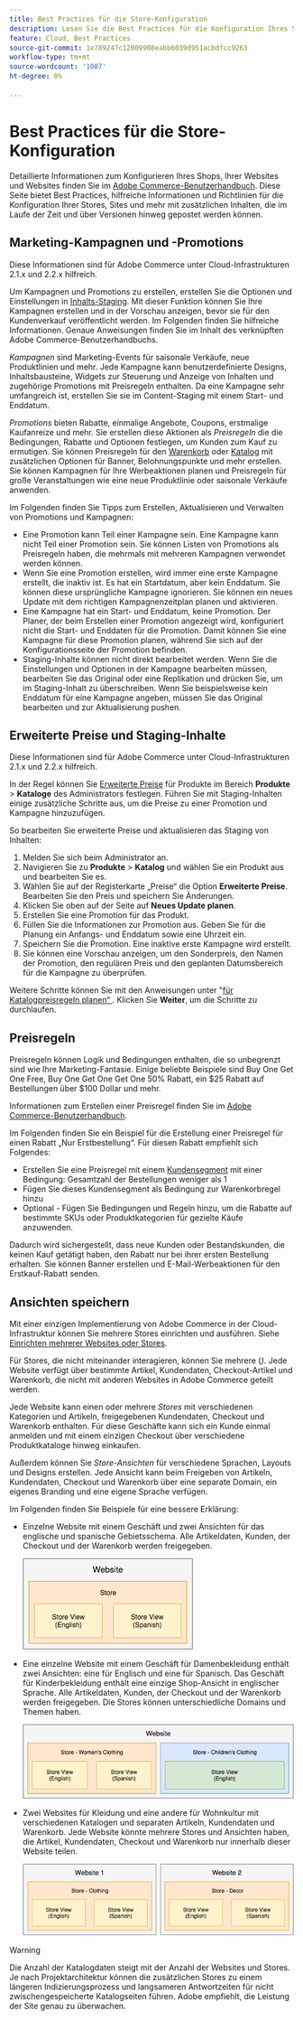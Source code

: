 ```yaml
---
title: Best Practices für die Store-Konfiguration
description: Lesen Sie die Best Practices für die Konfiguration Ihres Stores in Adobe Commerce in der Cloud-Infrastruktur.
feature: Cloud, Best Practices
source-git-commit: 1e789247c12009908eabb6039d951acbdfcc9263
workflow-type: tm+mt
source-wordcount: '1087'
ht-degree: 0%

---
```


# Best Practices für die Store-Konfiguration

Detaillierte Informationen zum Konfigurieren Ihres Shops, Ihrer Websites und Websites finden Sie im [Adobe Commerce-Benutzerhandbuch](https://experienceleague.adobe.com/docs/commerce-admin/user-guides/home.html?lang=de). Diese Seite bietet Best Practices, hilfreiche Informationen und Richtlinien für die Konfiguration Ihrer Stores, Sites und mehr mit zusätzlichen Inhalten, die im Laufe der Zeit und über Versionen hinweg gepostet werden können.

## Marketing-Kampagnen und -Promotions

Diese Informationen sind für Adobe Commerce unter Cloud-Infrastrukturen 2.1.x und 2.2.x hilfreich.

Um Kampagnen und Promotions zu erstellen, erstellen Sie die Optionen und Einstellungen in [Inhalts-Staging](https://experienceleague.adobe.com/docs/commerce-admin/content-design/staging/content-staging.html?lang=de). Mit dieser Funktion können Sie Ihre Kampagnen erstellen und in der Vorschau anzeigen, bevor sie für den Kundenverkauf veröffentlicht werden. Im Folgenden finden Sie hilfreiche Informationen. Genaue Anweisungen finden Sie im Inhalt des verknüpften Adobe Commerce-Benutzerhandbuchs.

_Kampagnen_ sind Marketing-Events für saisonale Verkäufe, neue Produktlinien und mehr. Jede Kampagne kann benutzerdefinierte Designs, Inhaltsbausteine, Widgets zur Steuerung und Anzeige von Inhalten und zugehörige Promotions mit Preisregeln enthalten. Da eine Kampagne sehr umfangreich ist, erstellen Sie sie im Content-Staging mit einem Start- und Enddatum.

_Promotions_ bieten Rabatte, einmalige Angebote, Coupons, erstmalige Kaufanreize und mehr. Sie erstellen diese Aktionen als _Preisregeln_ die die Bedingungen, Rabatte und Optionen festlegen, um Kunden zum Kauf zu ermutigen. Sie können Preisregeln für den [Warenkorb](https://experienceleague.adobe.com/docs/commerce-admin/marketing/promotions/cart-rules/price-rules-cart.html?lang=de) oder [Katalog](https://experienceleague.adobe.com/docs/commerce-admin/marketing/promotions/catalog-rules/price-rules-catalog.html?lang=de) mit zusätzlichen Optionen für Banner, Belohnungspunkte und mehr erstellen. Sie können Kampagnen für Ihre Werbeaktionen planen und Preisregeln für große Veranstaltungen wie eine neue Produktlinie oder saisonale Verkäufe anwenden.

Im Folgenden finden Sie Tipps zum Erstellen, Aktualisieren und Verwalten von Promotions und Kampagnen:

* Eine Promotion kann Teil einer Kampagne sein. Eine Kampagne kann nicht Teil einer Promotion sein. Sie können Listen von Promotions als Preisregeln haben, die mehrmals mit mehreren Kampagnen verwendet werden können.
* Wenn Sie eine Promotion erstellen, wird immer eine erste Kampagne erstellt, die inaktiv ist. Es hat ein Startdatum, aber kein Enddatum. Sie können diese ursprüngliche Kampagne ignorieren. Sie können ein neues Update mit dem richtigen Kampagnenzeitplan planen und aktivieren.
* Eine Kampagne hat ein Start- und Enddatum, keine Promotion. Der Planer, der beim Erstellen einer Promotion angezeigt wird, konfiguriert nicht die Start- und Enddaten für die Promotion. Damit können Sie eine Kampagne für diese Promotion planen, während Sie sich auf der Konfigurationsseite der Promotion befinden.
* Staging-Inhalte können nicht direkt bearbeitet werden. Wenn Sie die Einstellungen und Optionen in der Kampagne bearbeiten müssen, bearbeiten Sie das Original oder eine Replikation und drücken Sie, um im Staging-Inhalt zu überschreiben. Wenn Sie beispielsweise kein Enddatum für eine Kampagne angeben, müssen Sie das Original bearbeiten und zur Aktualisierung pushen.

## Erweiterte Preise und Staging-Inhalte

Diese Informationen sind für Adobe Commerce unter Cloud-Infrastrukturen 2.1.x und 2.2.x hilfreich.

In der Regel können Sie [Erweiterte Preise](https://experienceleague.adobe.com/docs/commerce-admin/catalog/products/pricing/pricing-advanced.html?lang=de) für Produkte im Bereich **Produkte** > **Kataloge** des Administrators festlegen. Führen Sie mit Staging-Inhalten einige zusätzliche Schritte aus, um die Preise zu einer Promotion und Kampagne hinzuzufügen.

So bearbeiten Sie erweiterte Preise und aktualisieren das Staging von Inhalten:

1. Melden Sie sich beim Administrator an.
1. Navigieren Sie zu **Produkte** > **Katalog** und wählen Sie ein Produkt aus und bearbeiten Sie es.
1. Wählen Sie auf der Registerkarte „Preise“ die Option **Erweiterte Preise**. Bearbeiten Sie den Preis und speichern Sie Änderungen.
1. Klicken Sie oben auf der Seite auf **Neues Update planen**.
1. Erstellen Sie eine Promotion für das Produkt.
1. Füllen Sie die Informationen zur Promotion aus. Geben Sie für die Planung ein Anfangs- und Enddatum sowie eine Uhrzeit ein.
1. Speichern Sie die Promotion. Eine inaktive erste Kampagne wird erstellt.
1. Sie können eine Vorschau anzeigen, um den Sonderpreis, den Namen der Promotion, den regulären Preis und den geplanten Datumsbereich für die Kampagne zu überprüfen.

Weitere Schritte können Sie mit den Anweisungen unter &quot;[&#x200B; für Katalogpreisregeln planen“ &#x200B;](https://experienceleague.adobe.com/docs/commerce-admin/marketing/promotions/catalog-rules/price-rule-catalog-scheduled-changes.html?lang=de). Klicken Sie **Weiter**, um die Schritte zu durchlaufen.

## Preisregeln

Preisregeln können Logik und Bedingungen enthalten, die so unbegrenzt sind wie Ihre Marketing-Fantasie. Einige beliebte Beispiele sind Buy One Get One Free, Buy One Get One Get One 50% Rabatt, ein $25 Rabatt auf Bestellungen über $100 Dollar und mehr.

Informationen zum Erstellen einer Preisregel finden Sie im [Adobe Commerce-Benutzerhandbuch](https://experienceleague.adobe.com/docs/commerce-admin/marketing/promotions/catalog-rules/price-rules-catalog-create.html?lang=de).

Im Folgenden finden Sie ein Beispiel für die Erstellung einer Preisregel für einen Rabatt „Nur Erstbestellung“. Für diesen Rabatt empfiehlt sich Folgendes:

* Erstellen Sie eine Preisregel mit einem [Kundensegment](https://experienceleague.adobe.com/de/docs/commerce-admin/customers/segments/customer-segment-price-rule) mit einer Bedingung: Gesamtzahl der Bestellungen weniger als 1
* Fügen Sie dieses Kundensegment als Bedingung zur Warenkorbregel hinzu
* Optional - Fügen Sie Bedingungen und Regeln hinzu, um die Rabatte auf bestimmte SKUs oder Produktkategorien für gezielte Käufe anzuwenden.

Dadurch wird sichergestellt, dass neue Kunden oder Bestandskunden, die keinen Kauf getätigt haben, den Rabatt nur bei ihrer ersten Bestellung erhalten. Sie können Banner erstellen und E-Mail-Werbeaktionen für den Erstkauf-Rabatt senden.

## Ansichten speichern

Mit einer einzigen Implementierung von Adobe Commerce in der Cloud-Infrastruktur können Sie mehrere Stores einrichten und ausführen. Siehe [Einrichten mehrerer Websites oder Stores](multiple-sites.md).

Für Stores, die nicht miteinander interagieren, können Sie mehrere (_)_. Jede Website verfügt über bestimmte Artikel, Kundendaten, Checkout-Artikel und Warenkorb, die nicht mit anderen Websites in Adobe Commerce geteilt werden.

Jede Website kann einen oder mehrere _Stores_ mit verschiedenen Kategorien und Artikeln, freigegebenen Kundendaten, Checkout und Warenkorb enthalten. Für diese Geschäfte kann sich ein Kunde einmal anmelden und mit einem einzigen Checkout über verschiedene Produktkataloge hinweg einkaufen.

Außerdem können Sie _Store-Ansichten_ für verschiedene Sprachen, Layouts und Designs erstellen. Jede Ansicht kann beim Freigeben von Artikeln, Kundendaten, Checkout und Warenkorb über eine separate Domain, ein eigenes Branding und eine eigene Sprache verfügen.

Im Folgenden finden Sie Beispiele für eine bessere Erklärung:

* Einzelne Website mit einem Geschäft und zwei Ansichten für das englische und spanische Gebietsschema. Alle Artikeldaten, Kunden, der Checkout und der Warenkorb werden freigegeben.

  ![Beispiel 1 speichern](../../assets/example-store1.png)

* Eine einzelne Website mit einem Geschäft für Damenbekleidung enthält zwei Ansichten: eine für Englisch und eine für Spanisch. Das Geschäft für Kinderbekleidung enthält eine einzige Shop-Ansicht in englischer Sprache. Alle Artikeldaten, Kunden, der Checkout und der Warenkorb werden freigegeben. Die Stores können unterschiedliche Domains und Themen haben.

  ![Beispiel 2 speichern](../../assets/example-store2.png)

* Zwei Websites für Kleidung und eine andere für Wohnkultur mit verschiedenen Katalogen und separaten Artikeln, Kundendaten und Warenkorb. Jede Website könnte mehrere Stores und Ansichten haben, die Artikel, Kundendaten, Checkout und Warenkorb nur innerhalb dieser Website teilen.

  ![Beispiel 3 speichern](../../assets/example-store3.png)

>[!WARNING]
>
>Die Anzahl der Katalogdaten steigt mit der Anzahl der Websites und Stores. Je nach Projektarchitektur können die zusätzlichen Stores zu einem längeren Indizierungsprozess und langsameren Antwortzeiten für nicht zwischengespeicherte Katalogseiten führen. Adobe empfiehlt, die Leistung der Site genau zu überwachen.
